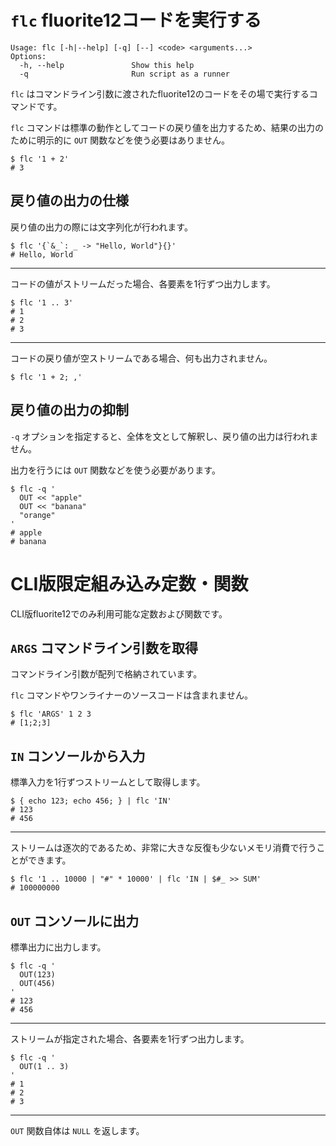 # `flc` fluorite12コードを実行する

```
Usage: flc [-h|--help] [-q] [--] <code> <arguments...>
Options:
  -h, --help               Show this help
  -q                       Run script as a runner
```

`flc` はコマンドライン引数に渡されたfluorite12のコードをその場で実行するコマンドです。

`flc` コマンドは標準の動作としてコードの戻り値を出力するため、結果の出力のために明示的に `OUT` 関数などを使う必要はありません。

```shell
$ flc '1 + 2'
# 3
```

## 戻り値の出力の仕様

戻り値の出力の際には文字列化が行われます。

```shell
$ flc '{`&_`: _ -> "Hello, World"}{}'
# Hello, World
```

---

コードの値がストリームだった場合、各要素を1行ずつ出力します。

```shell
$ flc '1 .. 3'
# 1
# 2
# 3
```

---

コードの戻り値が空ストリームである場合、何も出力されません。

```shell
$ flc '1 + 2; ,'
```

## 戻り値の出力の抑制

`-q` オプションを指定すると、全体を文として解釈し、戻り値の出力は行われません。

出力を行うには `OUT` 関数などを使う必要があります。

```shell
$ flc -q '
  OUT << "apple"
  OUT << "banana"
  "orange"
'
# apple
# banana
```

# CLI版限定組み込み定数・関数

CLI版fluorite12でのみ利用可能な定数および関数です。

## `ARGS` コマンドライン引数を取得

コマンドライン引数が配列で格納されています。

`flc` コマンドやワンライナーのソースコードは含まれません。

```shell
$ flc 'ARGS' 1 2 3
# [1;2;3]
```

## `IN` コンソールから入力

標準入力を1行ずつストリームとして取得します。

```shell
$ { echo 123; echo 456; } | flc 'IN'
# 123
# 456
```

---

ストリームは逐次的であるため、非常に大きな反復も少ないメモリ消費で行うことができます。

```shell
$ flc '1 .. 10000 | "#" * 10000' | flc 'IN | $#_ >> SUM'
# 100000000
```

## `OUT` コンソールに出力

標準出力に出力します。

```shell
$ flc -q '
  OUT(123)
  OUT(456)
'
# 123
# 456
```

---

ストリームが指定された場合、各要素を1行ずつ出力します。

```shell
$ flc -q '
  OUT(1 .. 3)
'
# 1
# 2
# 3
```

---

`OUT` 関数自体は `NULL` を返します。
